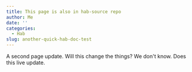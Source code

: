 ```yaml
---
title: This page is also in hab-source repo
author: Me
date: ''
categories:
  - Hab
slug: another-quick-hab-doc-test
---
```


A second page update. Will this change the things? We don't know.
Does this live update.
